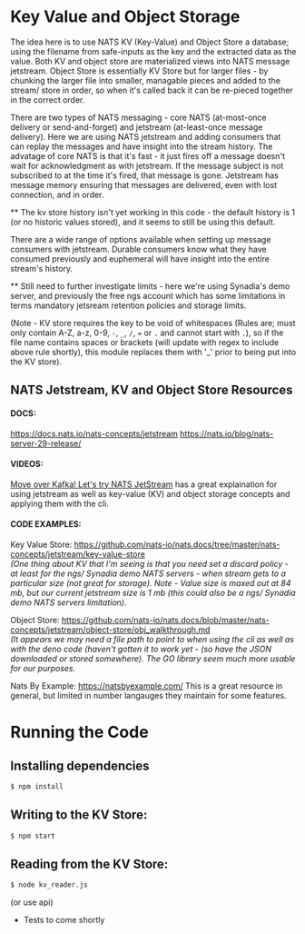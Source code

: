 # Key Value and Object Storage

The idea here is to use NATS KV (Key-Value) and Object Store a database; using the filename from safe-inputs as the key and the extracted data as the value.  Both KV and object store are materialized views into NATS message jetstream. Object Store is essentially KV Store but for larger files - by chunking the larger file into smaller, managable pieces and added to the stream/ store in order, so when it's called back it can be re-pieced together in the correct order.

There are two types of NATS messaging - core NATS (at-most-once delivery or send-and-forget) and jetstream (at-least-once message delivery).  Here we are using NATS jetstream and adding consumers that can replay the messages and have insight into the stream history. The advatage of core NATS is that it's fast - it just fires off a message doesn't wait for acknowledgment as with jetstream.  If the message subject is not subscribed to at the time it's fired, that message is gone. Jetstream has message memory ensuring that messages are delivered, even with lost connection, and in order.

** The kv store history isn't yet working in this code - the default history is 1 (or no historic values stored), and it seems to still be using this default.

There are a wide range of options available when setting up message consumers with jetstream.  Durable consumers know what they have consumed previously and euphemeral will have insight into the entire stream's history.

** Still need to further investigate limits - here we're using Synadia's demo server, and previously the free ngs account which has some limitations in terms mandatory jetsream retention policies and storage limits. 

(Note - KV store requires the key to be void of whitespaces (Rules are; must only contain A-Z, a-z, 0-9, `-`, `_`, `/`, `=` or `.` and cannot start with `.`), so if the file name contains spaces or brackets (will update with regex to include above rule shortly), this module replaces them with '_' prior to being put into the KV store).

## NATS Jetstream, KV and Object Store Resources
#### DOCS: 
https://docs.nats.io/nats-concepts/jetstream
https://nats.io/blog/nats-server-29-release/

#### VIDEOS: 
[Move over Kafka! Let's try NATS JetStream](https://www.youtube.com/watch?v=EJJ2SG-cKyM) has a great explaination for using jetstream as well as key-value (KV) and object storage concepts and applying them with the cli.

#### CODE EXAMPLES:
Key Value Store: https://github.com/nats-io/nats.docs/tree/master/nats-concepts/jetstream/key-value-store  
*(One thing about KV that I'm seeing is that you need set a discard policy - at least for the ngs/ Synadia demo NATS servers - when stream gets to a particular size (not great for storage). Note - Value size is maxed out at 84 mb, but our current jetstream size is 1 mb (this could also be a ngs/ Synadia demo NATS servers limitation).* 

Object Store:
https://github.com/nats-io/nats.docs/blob/master/nats-concepts/jetstream/object-store/obj_walkthrough.md   
*(It appears we may need a file path to point to when using the cli as well as with the deno code (haven't gotten it to work yet - (so have the JSON downloaded or stored somewhere).  The GO library seem much more usable for our purposes.* 

Nats By Example: 
https://natsbyexample.com/  This is a great resource in general, but limited in number langauges they maintain for some features.

# Running the Code

## Installing dependencies

```bash
$ npm install
```

## Writing to the KV Store:

```bash
$ npm start
```

## Reading from the KV Store:

```bash
$ node kv_reader.js
```
(or use api)
* Tests to come shortly
